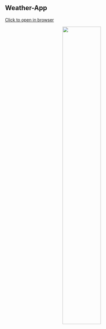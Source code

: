 ## Weather-App

[Click to open in browser](https://react03-weather-app.netlify.app)


<p align="center">
  <img src="https://user-images.githubusercontent.com/99876715/176701270-f8b5fe0b-9292-4942-9e55-369badbc2dad.gif" width="50%"/>
 </p>
